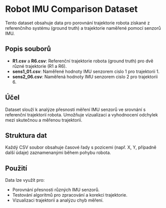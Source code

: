 # Robot IMU Comparison Dataset

Tento dataset obsahuje data pro porovnání trajektorie robota získané z referenčního systému (ground truth) a trajektorie naměřené pomocí senzorů IMU.

## Popis souborů

- **R1.csv** a **R6.csv**: Referenční trajektorie robota (ground truth) pro dvě různé trajektorie (R1 a R6).
- **sens1_01.csv**: Naměřené hodnoty IMU senzorem cislo 1 pro trajektorii 1.
- **sens2_06.csv**: Naměřená hodnoty IMU senzorem cislo 2 pro trajektorii 6.

## Účel

Dataset slouží k analýze přesnosti měření IMU senzorů ve srovnání s referenční trajektorií robota. Umožňuje vizualizaci a vyhodnocení odchylek mezi skutečnou a měřenou trajektorií.

## Struktura dat

Každý CSV soubor obsahuje časové řady s pozicemi (např. X, Y, případně další údaje) zaznamenanými během pohybu robota.

## Použití

Data lze využít pro:
- Porovnání přesnosti různých IMU senzorů.
- Testování algoritmů pro zpracování a korekci trajektorie.
- Vizualizaci trajektorií a analýzu chyb měření.